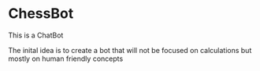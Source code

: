 # ChessBot

This is a ChatBot

The inital idea is to create a bot that will not be focused on calculations but mostly on human friendly concepts
